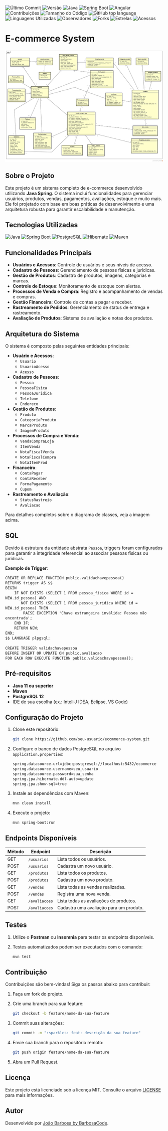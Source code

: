 ![Último Commit](https://img.shields.io/github/last-commit/JoaoSBarbosa/loja_virtual_server?style=flat-square&label=Último%20Commit&color=blue)
![Versão](https://img.shields.io/badge/vers%C3%A3o-1.0.0-blue?style=flat-square)
![Java](https://img.shields.io/badge/Java-11-blue?style=flat-square&logo=java)
![Spring Boot](https://img.shields.io/badge/Spring%20Boot-2.7-green?style=flat-square&logo=spring)
![Angular](https://img.shields.io/badge/Angular-15-red?style=flat-square&logo=angular)
![Contribuições](https://img.shields.io/badge/Contribui%C3%A7%C3%B5es-Bem%20Vindas-brightgreen?style=flat-square)
![Tamanho do Código](https://img.shields.io/github/languages/code-size/JoaoSBarbosa/loja_virtual_server?style=flat-square&label=Tamanho%20do%20C%C3%B3digo)
![GitHub top language](https://img.shields.io/github/languages/top/JoaoSBarbosa/loja_virtual_server)
![Linguagens Utilizadas](https://img.shields.io/github/languages/count/JoaoSBarbosa/loja_virtual_server?style=flat-square&label=Linguagens&logo=github&color=purple&logoColor=white)
![Observadores](https://img.shields.io/github/watchers/JoaoSBarbosa/loja_virtual_server?style=flat-square&label=Observadores&logo=eye&color=brightgreen)
![Forks](https://img.shields.io/github/forks/JoaoSBarbosa/loja_virtual_server?style=flat-square&label=Forks&logo=repo-forked&color=blue)
![Estrelas](https://img.shields.io/github/stars/JoaoSBarbosa/loja_virtual_server?style=flat-square&label=Estrelas&logo=star&color=gold)
![Acessos](https://img.shields.io/badge/Acessos-1234-blue?style=flat-square&logo=google-analytics&color=teal)

# E-commerce System

![Diagrama de Classes](https://raw.githubusercontent.com/JoaoSBarbosa/loja_virtual_server/refs/heads/main/src/main/resources/static/img/Sistema%20E-commerce%20Diagrama%20Classe.jpg)
## Sobre o Projeto

Este projeto é um sistema completo de e-commerce desenvolvido utilizando **Java Spring**. O sistema inclui funcionalidades para gerenciar usuários, produtos, vendas, pagamentos, avaliações, estoque e muito mais. Ele foi projetado com base em boas práticas de desenvolvimento e uma arquitetura robusta para garantir escalabilidade e manutenção.

## Tecnologias Utilizadas

![Java](https://img.shields.io/badge/Java-11-orange?style=for-the-badge&logo=java)
![Spring Boot](https://img.shields.io/badge/Spring_Boot-2.7.5-brightgreen?style=for-the-badge&logo=springboot)
![PostgreSQL](https://img.shields.io/badge/PostgreSQL-12-blue?style=for-the-badge&logo=postgresql)
![Hibernate](https://img.shields.io/badge/Hibernate-5.6.7-purple?style=for-the-badge&logo=hibernate)
![Maven](https://img.shields.io/badge/Maven-3.8.5-C71A36?style=for-the-badge&logo=apachemaven)

## Funcionalidades Principais

- **Usuários e Acessos**: Controle de usuários e seus níveis de acesso.
- **Cadastro de Pessoas**: Gerenciamento de pessoas físicas e jurídicas.
- **Gestão de Produtos**: Cadastro de produtos, imagens, categorias e marcas.
- **Controle de Estoque**: Monitoramento de estoque com alertas.
- **Processos de Venda e Compra**: Registro e acompanhamento de vendas e compras.
- **Gestão Financeira**: Controle de contas a pagar e receber.
- **Rastreamento de Pedidos**: Gerenciamento de status de entrega e rastreamento.
- **Avaliação de Produtos**: Sistema de avaliação e notas dos produtos.

## Arquitetura do Sistema

O sistema é composto pelas seguintes entidades principais:

- **Usuário e Acessos**:
  - `Usuario`
  - `UsuarioAcesso`
  - `Acesso`
- **Cadastro de Pessoas**:
  - `Pessoa`
  - `PessoaFisica`
  - `PessoaJuridica`
  - `Telefone`
  - `Endereco`
- **Gestão de Produtos**:
  - `Produto`
  - `CategoriaProduto`
  - `MarcaProduto`
  - `ImagemProduto`
- **Processos de Compra e Venda**:
  - `VendaCompraLoja`
  - `ItemVenda`
  - `NotaFiscalVenda`
  - `NotaFiscalCompra`
  - `NotaItemProd`
- **Financeiro**:
  - `ContaPagar`
  - `ContaReceber`
  - `FormaPagamento`
  - `Cupom`
- **Rastreamento e Avaliação**:
  - `StatusRastreio`
  - `Avaliacao`

Para detalhes completos sobre o diagrama de classes, veja a imagem acima.

## SQL

Devido à estrutura da entidade abstrata `Pessoa`, triggers foram configurados para garantir a integridade referencial ao associar pessoas físicas ou jurídicas.

**Exemplo de Trigger**:

```postgresql
CREATE OR REPLACE FUNCTION public.validachavepessoa()
RETURNS trigger AS $$
BEGIN
    IF NOT EXISTS (SELECT 1 FROM pessoa_fisica WHERE id = NEW.id_pessoa) AND 
       NOT EXISTS (SELECT 1 FROM pessoa_juridica WHERE id = NEW.id_pessoa) THEN
        RAISE EXCEPTION 'Chave estrangeira inválida: Pessoa não encontrada';
    END IF;
    RETURN NEW;
END;
$$ LANGUAGE plpgsql;

CREATE TRIGGER validachavepessoa
BEFORE INSERT OR UPDATE ON public.avaliacao
FOR EACH ROW EXECUTE FUNCTION public.validachavepessoa();

```

## Pré-requisitos

- **Java 11 ou superior**
- **Maven**
- **PostgreSQL 12**
- IDE de sua escolha (ex.: IntelliJ IDEA, Eclipse, VS Code)

## Configuração do Projeto

1. Clone este repositório:

   ```bash
   git clone https://github.com/seu-usuario/ecommerce-system.git
   ```

2. Configure o banco de dados PostgreSQL no arquivo `application.properties`:

   ```properties
   spring.datasource.url=jdbc:postgresql://localhost:5432/ecommerce
   spring.datasource.username=seu_usuario
   spring.datasource.password=sua_senha
   spring.jpa.hibernate.ddl-auto=update
   spring.jpa.show-sql=true
   ```

3. Instale as dependências com Maven:

   ```bash
   mvn clean install
   ```

4. Execute o projeto:

   ```bash
   mvn spring-boot:run
   ```

## Endpoints Disponíveis

| Método | Endpoint      | Descrição                               |
| ------ | ------------- | --------------------------------------- |
| GET    | `/usuarios`   | Lista todos os usuários.                |
| POST   | `/usuarios`   | Cadastra um novo usuário.               |
| GET    | `/produtos`   | Lista todos os produtos.                |
| POST   | `/produtos`   | Cadastra um novo produto.               |
| GET    | `/vendas`     | Lista todas as vendas realizadas.       |
| POST   | `/vendas`     | Registra uma nova venda.                |
| GET    | `/avaliacoes` | Lista todas as avaliações de produtos.  |
| POST   | `/avaliacoes` | Cadastra uma avaliação para um produto. |

## Testes

1. Utilize o **Postman** ou **Insomnia** para testar os endpoints disponíveis.
2. Testes automatizados podem ser executados com o comando:

   ```bash
   mvn test
   ```

## Contribuição

Contribuições são bem-vindas! Siga os passos abaixo para contribuir:

1. Faça um fork do projeto.
2. Crie uma branch para sua feature:

   ```bash
   git checkout -b feature/nome-da-sua-feature
   ```

3. Commit suas alterações:

   ```bash
   git commit -m ":sparkles: feat: descrição da sua feature"
   ```

4. Envie sua branch para o repositório remoto:

   ```bash
   git push origin feature/nome-da-sua-feature
   ```

5. Abra um Pull Request.

## Licença

Este projeto está licenciado sob a licença MIT. Consulte o arquivo [LICENSE](./LICENSE) para mais informações.

## Autor

Desenvolvido por [João Barbosa by BarbosaCode](https://joaobarbosadev.vercel.app/).

